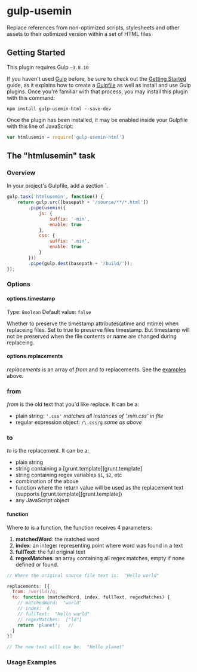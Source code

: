 # gulp-usemin
Replace references from non-optimized scripts, stylesheets and other assets to their optimized version within a set of HTML files

## Getting Started
This plugin requires Gulp `~3.8.10`

If you haven't used [Gulp](http://gulpjs.com/) before, be sure to check out the [Getting Started](https://github.com/gulpjs/gulp/blob/master/docs/getting-started.md) guide, as it explains how to create a [Gulpfile](https://github.com/gulpjs/gulp/blob/master/docs/getting-started.md) as well as install and use Gulp plugins. Once you're familiar with that process, you may install this plugin with this command:

```shell
npm install gulp-usemin-html --save-dev
```

Once the plugin has been installed, it may be enabled inside your Gulpfile with this line of JavaScript:

```js
var htmlusemin = require('gulp-usemin-html')
```

## The "htmlusemin" task

### Overview
In your project's Gulpfile, add a section `.

```js
gulp.task('htmlusemin', function() {
    return gulp.src([basepath + '/source/**/*.html'])
        .pipe(usemin({
            js: {
                suffix: '-min',
                enable: true
            },
            css: {
                suffix: '.min',
                enable: true
            }
        }))
        .pipe(gulp.dest(basepath + '/build/'));
});
```

### Options

#### options.timestamp
Type: `Boolean`
Default value: `false`

Whether to preserve the timestamp attributes(atime and mtime) when replaceing files. Set to true to preserve files timestamp. But timestamp will not be preserved when the file contents or name are changed during replaceing.

#### options.replacements

*replacements* is an array of *from* and *to* replacements. See the
[examples](#usage) above.


### from

*from* is the old text that you'd like replace. It can be a:

- plain string: `'.css'` *matches all instances of '.min.css' in file*
- regular expression object:  `/\.css/g` *same as above*


### to

*to* is the replacement. It can be a:

- plain string
- string containing a [grunt.template][grunt.template]
- string containing regex variables `$1`, `$2`, etc
- combination of the above
- function where the return value will be used as the replacement text (supports
[grunt.template][grunt.template])
- any JavaScript object


#### function
Where *to* is a function, the function receives 4 parameters:

1. **matchedWord**:  the matched word
2. **index**:  an integer representing point where word was found in a text
3. **fullText**:  the full original text
4. **regexMatches**:  an array containing all regex matches, empty if none
defined or found.


```javascript
// Where the original source file text is:  "Hello world"

replacements: [{
  from: /wor(ld)/g,
  to: function (matchedWord, index, fullText, regexMatches) {
    // matchedWord:  "world"
    // index:  6
    // fullText:  "Hello world"
    // regexMatches:  ["ld"]
    return 'planet';   //
  }
}]

// The new text will now be:  "Hello planet"
```

### Usage Examples